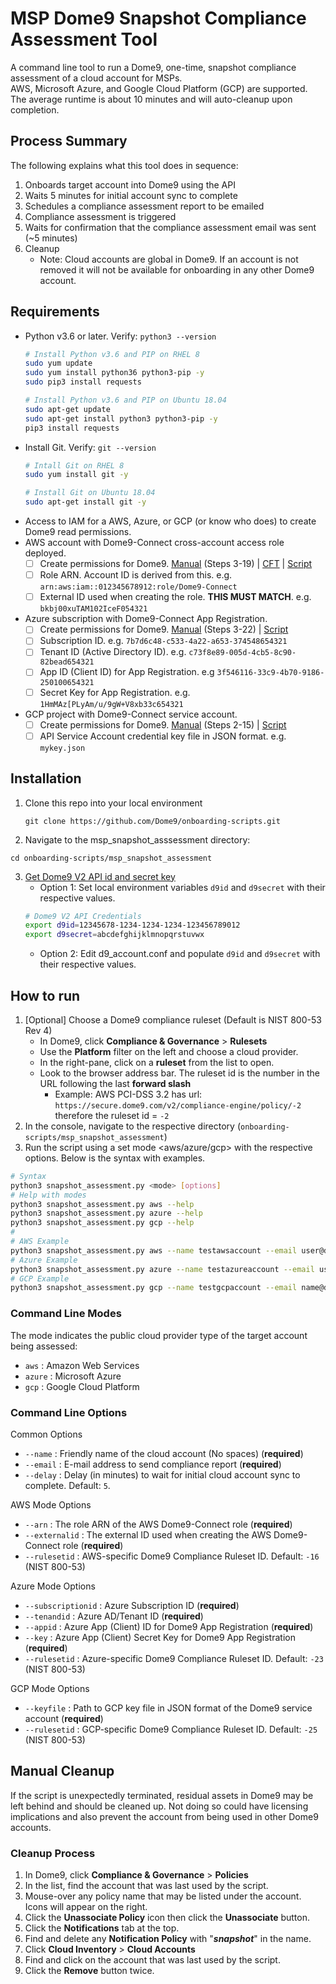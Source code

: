 
# **MSP Dome9 Snapshot Compliance Assessment Tool** 
A command line tool to run a Dome9, one-time, snapshot compliance assessment of a cloud account for MSPs.<br/>
AWS, Microsoft Azure, and Google Cloud Platform (GCP) are supported. The average runtime is about 10 minutes and will auto-cleanup upon completion.

## Process Summary
The following explains what this tool does in sequence:
1. Onboards target account into Dome9 using the API
2. Waits 5 minutes for initial account sync to complete 
3. Schedules a compliance assessment report to be emailed
4. Compliance assessment is triggered
5. Waits for confirmation that the compliance assessment email was sent (~5 minutes)
6. Cleanup 
   * Note: Cloud accounts are global in Dome9. If an account is not removed it will not be available for onboarding in any other Dome9 account.

## Requirements 
* Python v3.6 or later. Verify: `python3 --version`
	```bash
	# Install Python v3.6 and PIP on RHEL 8 
	sudo yum update
	sudo yum install python36 python3-pip -y
	sudo pip3 install requests
	```
	```bash
	# Install Python v3.6 and PIP on Ubuntu 18.04
	sudo apt-get update
	sudo apt-get install python3 python3-pip -y
	pip3 install requests
	```
* Install Git. Verify: `git --version`
	```bash
	# Intall Git on RHEL 8
	sudo yum install git -y
	```
	```bash
	# Install Git on Ubuntu 18.04
	sudo apt-get install git -y
	```
* Access to IAM for a AWS, Azure, or GCP (or know who does) to create Dome9 read permissions.
* AWS account with Dome9-Connect cross-account access role deployed.
   * [ ] Create permissions for Dome9. [Manual](https://sc1.checkpoint.com/documents/CloudGuard_Dome9/Documentation/Cloud-Inventory/OnboardAWS.html) (Steps 3-19) | [CFT](https://github.com/Dome9/onboarding-scripts/tree/master/AWS/cloudformation) | [Script](https://github.com/Dome9/onboarding-scripts/tree/master/AWS/full_automation)
   * [ ] Role ARN. Account ID is derived from this. e.g. `arn:aws:iam::012345678912:role/Dome9-Connect`
   * [ ] External ID used when creating the role. **THIS MUST MATCH**. e.g. `bkbj00xuTAM102IceF054321`
* Azure subscription with Dome9-Connect App Registration. 
   * [ ] Create permissions for Dome9. [Manual](https://sc1.checkpoint.com/documents/CloudGuard_Dome9/Documentation/Cloud-Inventory/OnboardAzure.html) (Steps 3-22) | [Script](https://github.com/Dome9/onboarding-scripts/tree/master/Azure) 
   * [ ] Subscription ID. e.g. `7b7d6c48-c533-4a22-a653-374548654321`
   * [ ] Tenant ID (Active Directory ID). e.g. `c73f8e89-005d-4cb5-8c90-82bead654321`
   * [ ] App ID (Client ID) for App Registration.  e.g `3f546116-33c9-4b70-9186-250100654321`
   * [ ] Secret Key for App Registration. e.g. `1HmMAz[PLyAm/u/9gW+V8xb33c654321`
* GCP project with Dome9-Connect service account. 
   * [ ] Create permissions for Dome9. [Manual](https://sc1.checkpoint.com/documents/CloudGuard_Dome9/Documentation/Cloud-Inventory/OnboardGCP.html) (Steps 2-15) | [Script](https://github.com/Dome9/onboarding-scripts/tree/master/GCP) 
   * [ ] API Service Account credential key file in JSON format. e.g. `mykey.json`

## Installation 
1. Clone this repo into your local environment

	`git clone https://github.com/Dome9/onboarding-scripts.git`

2. Navigate to the msp_snapshot_asssessment directory:

`cd onboarding-scripts/msp_snapshot_assessment`

3. [Get Dome9 V2 API id and secret key](https://secure.dome9.com/v2/settings/credentials)
   * Option 1: Set local environment variables `d9id` and `d9secret` with their respective values.
	```bash
	# Dome9 V2 API Credentials
	export d9id=12345678-1234-1234-1234-123456789012
	export d9secret=abcdefghijklmnopqrstuvwx
	```
   * Option 2: Edit d9_account.conf and populate `d9id` and `d9secret` with their respective values.

## How to run 
1. [Optional] Choose a Dome9 compliance ruleset (Default is NIST 800-53 Rev 4)
   * In Dome9, click **Compliance & Governance**  > **Rulesets**
   * Use the **Platform** filter on the left and choose a cloud provider.
   * In the right-pane, click on a **ruleset** from the list to open.
   * Look to the browser address bar. The ruleset id is the number in the URL following the last **forward slash**
     * Example: AWS PCI-DSS 3.2 has url: `https://secure.dome9.com/v2/compliance-engine/policy/-2` therefore the ruleset id = `-2`
2. In the console, navigate to the respective directory (`onboarding-scripts/msp_snapshot_assessment`)
3. Run the script using a set mode <aws/azure/gcp> with the respective options. Below is the syntax with examples.
```bash
# Syntax
python3 snapshot_assessment.py <mode> [options] 
# Help with modes
python3 snapshot_assessment.py aws --help 
python3 snapshot_assessment.py azure --help 
python3 snapshot_assessment.py gcp --help 
#
# AWS Example
python3 snapshot_assessment.py aws --name testawsaccount --email user@domain.com --arn arn:aws:iam::012345678912:role/Dome9-Connect --externalid bkbj00xuTAM102IceF054321
# Azure Example
python3 snapshot_assessment.py azure --name testazureaccount --email user@domain.com --subscriptionid 7b7d6c48-c533-4a22-a653-374548654321 --tenantid c73f8e89-005d-4cb5-8c90-82bead654321 --appid 3f546116-33c9-4b70-9186-250100654321 --key 1HmMAz[PLyAm/u/9gW+V8xb33c654321
# GCP Example
python3 snapshot_assessment.py gcp --name testgcpaccount --email name@domain.com --keyfile ./mykey.json
```
### Command Line Modes 
The mode indicates the public cloud provider type of the target account being assessed:
* `aws` : Amazon Web Services
* `azure` : Microsoft Azure
* `gcp` : Google Cloud Platform

### Command Line Options
Common Options
* `--name` : Friendly name of the cloud account (No spaces) (**required**)
* `--email` : E-mail address to send compliance report (**required**)
* `--delay` : Delay (in minutes) to wait for initial cloud account sync to complete. Default: `5`. 

AWS Mode Options
* `--arn` : The role ARN of the AWS Dome9-Connect role (**required**)
* `--externalid` : The external ID used when creating the AWS Dome9-Connect role (**required**)
* `--rulesetid` : AWS-specific Dome9 Compliance Ruleset ID. Default: `-16` (NIST 800-53)

Azure Mode Options
* `--subscriptionid` : Azure Subscription ID (**required**)
* `--tenandid` : Azure AD/Tenant ID (**required**)
* `--appid` : Azure App (Client) ID for Dome9 App Registration (**required**)
* `--key` : Azure App (Client) Secret Key for Dome9 App Registration (**required**)
* `--rulesetid` : Azure-specific Dome9 Compliance Ruleset ID. Default: `-23` (NIST 800-53)

GCP Mode Options
* `--keyfile` : Path to GCP key file in JSON format of the Dome9 service account (**required**)
* `--rulesetid` : GCP-specific Dome9 Compliance Ruleset ID. Default: `-25` (NIST 800-53)

## Manual Cleanup
If the script is unexpectedly terminated, residual assets in Dome9 may be left behind and should be cleaned up. Not doing so could have licensing implications and also prevent the account from being used in other Dome9 accounts.
### Cleanup Process
1. In Dome9, click **Compliance & Governance** > **Policies**
2. In the list, find the account that was last used by the script.
3. Mouse-over any policy name that may be listed under the account. Icons will appear on the right.
4. Click the **Unassociate Policy** icon then click the **Unassociate** button.
5. Click the **Notifications** tab at the top.
6. Find and delete any **Notification Policy** with "**_snapshot_**" in the name.
7. Click **Cloud Inventory** > **Cloud Accounts**
8. Find and click on the account that was last used by the script.
9. Click the **Remove** button twice.
